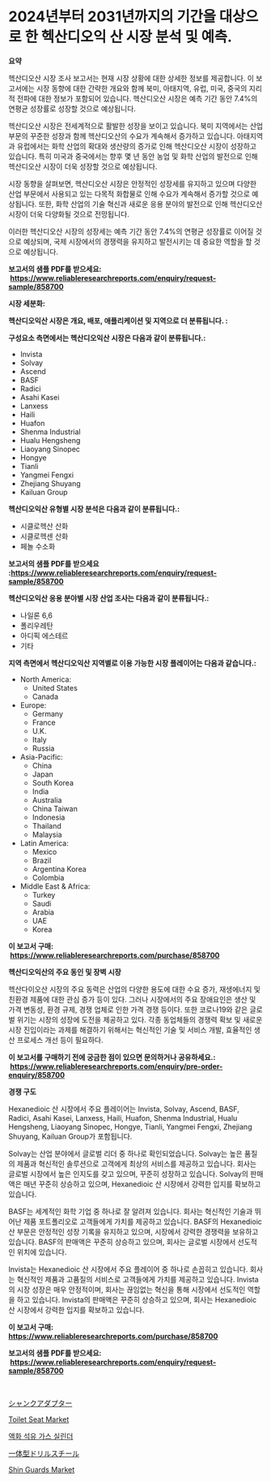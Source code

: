 <p><h1>2024년부터 2031년까지의 기간을 대상으로 한 헥산디오익 산 시장 분석 및 예측.</h1></p><p><strong>요약</strong></p>
<p><p>헥산디오산 시장 조사 보고서는 현재 시장 상황에 대한 상세한 정보를 제공합니다. 이 보고서에는 시장 동향에 대한 간략한 개요와 함께 북미, 아태지역, 유럽, 미국, 중국의 지리적 전파에 대한 정보가 포함되어 있습니다. 헥산디오산 시장은 예측 기간 동안 7.4%의 연평균 성장률로 성장할 것으로 예상됩니다.</p><p>헥산디오산 시장은 전세계적으로 활발한 성장을 보이고 있습니다. 북미 지역에서는 산업부문의 꾸준한 성장과 함께 헥산디오산의 수요가 계속해서 증가하고 있습니다. 아태지역과 유럽에서는 화학 산업의 확대와 생산량의 증가로 인해 헥산디오산 시장이 성장하고 있습니다. 특히 미국과 중국에서는 향후 몇 년 동안 농업 및 화학 산업의 발전으로 인해 헥산디오산 시장이 더욱 성장할 것으로 예상됩니다.</p><p>시장 동향을 살펴보면, 헥산디오산 시장은 안정적인 성장세를 유지하고 있으며 다양한 산업 부문에서 사용되고 있는 다목적 화합물로 인해 수요가 계속해서 증가할 것으로 예상됩니다. 또한, 화학 산업의 기술 혁신과 새로운 응용 분야의 발전으로 인해 헥산디오산 시장이 더욱 다양화될 것으로 전망됩니다.</p><p>이러한 헥산디오산 시장의 성장세는 예측 기간 동안 7.4%의 연평균 성장률로 이어질 것으로 예상되며, 국제 시장에서의 경쟁력을 유지하고 발전시키는 데 중요한 역할을 할 것으로 예상됩니다.</p></p>
<p><strong>보고서의 샘플 PDF를 받으세요: &nbsp;<a href="https://www.reliableresearchreports.com/enquiry/request-sample/858700">https://www.reliableresearchreports.com/enquiry/request-sample/858700</a></strong></p>
<p><strong>시장 세분화:</strong></p>
<p><strong> 헥산디오익산 시장은 개요, 배포, 애플리케이션 및 지역으로 더 분류됩니다. :</strong></p>
<p><strong>구성요소 측면에서는 헥산디오익산 시장은 다음과 같이 분류됩니다.:</strong></p>
<p><ul><li>Invista</li><li>Solvay</li><li>Ascend</li><li>BASF</li><li>Radici</li><li>Asahi Kasei</li><li>Lanxess</li><li>Haili</li><li>Huafon</li><li>Shenma Industrial</li><li>Hualu Hengsheng</li><li>Liaoyang Sinopec</li><li>Hongye</li><li>Tianli</li><li>Yangmei Fengxi</li><li>Zhejiang Shuyang</li><li>Kailuan Group</li></ul></p>
<p><strong> 헥산디오익산 유형별 시장 분석은 다음과 같이 분류됩니다.:</strong></p>
<p><ul><li>시클로헥산 산화</li><li>시클로헥센 산화</li><li>페놀 수소화</li></ul></p>
<p><strong>보고서의 샘플 PDF를 받으세요 :<a href="https://www.reliableresearchreports.com/enquiry/request-sample/858700">https://www.reliableresearchreports.com/enquiry/request-sample/858700</a></strong></p>
<p><strong> 헥산디오익산 응용 분야별 시장 산업 조사는 다음과 같이 분류됩니다.:</strong></p>
<p><ul><li>나일론 6,6</li><li>폴리우레탄</li><li>아디픽 에스테르</li><li>기타</li></ul></p>
<p><strong>지역 측면에서 헥산디오익산 지역별로 이용 가능한 시장 플레이어는 다음과 같습니다.:</strong></p>
<p><ul>
    <li>
        North America:
        <ul>
            <li>United States</li>
            <li>Canada</li>
        </ul>
    </li>
    <li>
        Europe:
        <ul>
            <li>Germany</li>
            <li>France</li>
            <li>U.K.</li>
            <li>Italy</li>
            <li>Russia</li>
        </ul>
    </li>
    <li>
        Asia-Pacific:
        <ul>
            <li>China</li>
            <li>Japan</li>
            <li>South Korea</li>
            <li>India</li>
            <li>Australia</li>
            <li>China Taiwan</li>
            <li>Indonesia</li>
            <li>Thailand</li>
            <li>Malaysia</li>
        </ul>
    </li>
    <li>
        Latin America:
        <ul>
            <li>Mexico</li>
            <li>Brazil</li>
            <li>Argentina Korea</li>
            <li>Colombia</li>
        </ul>
    </li>
    <li>
        Middle East & Africa:
        <ul>
            <li>Turkey</li>
            <li>Saudi</li>
            <li>Arabia</li>
            <li>UAE</li>
            <li>Korea</li>
        </ul>
    </li>
    </ul></p>
<p><strong>이 보고서 구매: &nbsp;<a href="https://www.reliableresearchreports.com/purchase/858700">https://www.reliableresearchreports.com/purchase/858700</a></strong></p>
<p><strong>헥산디오익산의 주요 동인 및 장벽 시장</strong></p>
<p><p>헥산다이오산 시장의 주요 동력은 산업의 다양한 용도에 대한 수요 증가, 재생에너지 및 친환경 제품에 대한 관심 증가 등이 있다. 그러나 시장에서의 주요 장애요인은 생산 및 가격 변동성, 환경 규제, 경쟁 업체로 인한 가격 경쟁 등이다. 또한 코로나19와 같은 글로벌 위기는 시장의 성장에 도전을 제공하고 있다. 각종 동업체들의 경쟁력 확보 및 새로운 시장 진입이라는 과제를 해결하기 위해서는 혁신적인 기술 및 서비스 개발, 효율적인 생산 프로세스 개선 등이 필요하다.</p></p>
<p><strong>이 보고서를 구매하기 전에 궁금한 점이 있으면 문의하거나 공유하세요.: &nbsp;<a href="https://www.reliableresearchreports.com/enquiry/pre-order-enquiry/858700">https://www.reliableresearchreports.com/enquiry/pre-order-enquiry/858700</a></strong></p>
<p><strong>경쟁 구도</strong></p>
<p><p>Hexanedioic 산 시장에서 주요 플레이어는 Invista, Solvay, Ascend, BASF, Radici, Asahi Kasei, Lanxess, Haili, Huafon, Shenma Industrial, Hualu Hengsheng, Liaoyang Sinopec, Hongye, Tianli, Yangmei Fengxi, Zhejiang Shuyang, Kailuan Group가 포함됩니다. </p><p>Solvay는 산업 분야에서 글로벌 리더 중 하나로 확인되었습니다. Solvay는 높은 품질의 제품과 혁신적인 솔루션으로 고객에게 최상의 서비스를 제공하고 있습니다. 회사는 글로벌 시장에서 높은 인지도를 갖고 있으며, 꾸준히 성장하고 있습니다. Solvay의 판매액은 매년 꾸준히 상승하고 있으며, Hexanedioic 산 시장에서 강력한 입지를 확보하고 있습니다.</p><p>BASF는 세계적인 화학 기업 중 하나로 잘 알려져 있습니다. 회사는 혁신적인 기술과 뛰어난 제품 포트폴리오로 고객들에게 가치를 제공하고 있습니다. BASF의 Hexanedioic 산 부문은 안정적인 성장 기록을 유지하고 있으며, 시장에서 강력한 경쟁력을 보유하고 있습니다. BASF의 판매액은 꾸준히 상승하고 있으며, 회사는 글로벌 시장에서 선도적인 위치에 있습니다. </p><p>Invista는 Hexanedioic 산 시장에서 주요 플레이어 중 하나로 손꼽히고 있습니다. 회사는 혁신적인 제품과 고품질의 서비스로 고객들에게 가치를 제공하고 있습니다. Invista의 시장 성장은 매우 안정적이며, 회사는 끊임없는 혁신을 통해 시장에서 선도적인 역할을 하고 있습니다. Invista의 판매액은 꾸준히 상승하고 있으며, 회사는 Hexanedioic 산 시장에서 강력한 입지를 확보하고 있습니다.</p></p>
<p><strong>이 보고서 구매: &nbsp; <a href="https://www.reliableresearchreports.com/purchase/858700">https://www.reliableresearchreports.com/purchase/858700</a></strong></p>
<p><strong>보고서의 샘플 PDF를 받으세요: &nbsp;<a href="https://www.reliableresearchreports.com/enquiry/request-sample/858700">https://www.reliableresearchreports.com/enquiry/request-sample/858700</a></strong><strong></strong></p>
<p>&nbsp;</p>
<p><p><a href="https://github.com/mcbeesbxa270/Market-Research-Report-List-1/blob/main/13380475373.md">シャンクアダプター</a></p><p><a href="https://github.com/mahnoor2003/Market-Research-Report-List-3/blob/main/toilet-seat-market.md">Toilet Seat Market</a></p><p><a href="https://github.com/CliftonFisher9067/Market-Research-Report-List-1/blob/main/54055714965.md">액화 석유 가스 실린더</a></p><p><a href="https://github.com/EmoryYundt1935/Market-Research-Report-List-1/blob/main/44790995374.md">一体型ドリルスチール</a></p><p><a href="https://github.com/juancolorado15/Market-Research-Report-List-2/blob/main/shin-guards-market.md">Shin Guards Market</a></p></p>